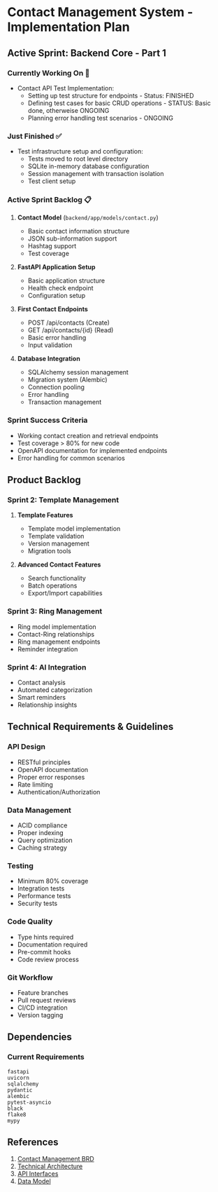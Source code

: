 # Contact Management System - Implementation Plan

## Active Sprint: Backend Core - Part 1

### Currently Working On 🔨
- Contact API Test Implementation:
  - Setting up test structure for endpoints - Status: FINISHED
  - Defining test cases for basic CRUD operations - STATUS: Basic done, otherweise ONGOING
  - Planning error handling test scenarios - ONGOING

### Just Finished ✅
- Test infrastructure setup and configuration:
  - Tests moved to root level directory
  - SQLite in-memory database configuration
  - Session management with transaction isolation
  - Test client setup

### Active Sprint Backlog 📋
1. **Contact Model** (`backend/app/models/contact.py`)
   - Basic contact information structure
   - JSON sub-information support
   - Hashtag support
   - Test coverage

2. **FastAPI Application Setup**
   - Basic application structure
   - Health check endpoint
   - Configuration setup

3. **First Contact Endpoints**
   - POST /api/contacts (Create)
   - GET /api/contacts/{id} (Read)
   - Basic error handling
   - Input validation

4. **Database Integration**
   - SQLAlchemy session management
   - Migration system (Alembic)
   - Connection pooling
   - Error handling
   - Transaction management

### Sprint Success Criteria
- Working contact creation and retrieval endpoints
- Test coverage > 80% for new code
- OpenAPI documentation for implemented endpoints
- Error handling for common scenarios

## Product Backlog

### Sprint 2: Template Management
1. **Template Features**
   - Template model implementation
   - Template validation
   - Version management
   - Migration tools

2. **Advanced Contact Features**
   - Search functionality
   - Batch operations
   - Export/Import capabilities

### Sprint 3: Ring Management
- Ring model implementation
- Contact-Ring relationships
- Ring management endpoints
- Reminder integration

### Sprint 4: AI Integration
- Contact analysis
- Automated categorization
- Smart reminders
- Relationship insights

## Technical Requirements & Guidelines

### API Design
- RESTful principles
- OpenAPI documentation
- Proper error responses
- Rate limiting
- Authentication/Authorization

### Data Management
- ACID compliance
- Proper indexing
- Query optimization
- Caching strategy

### Testing
- Minimum 80% coverage
- Integration tests
- Performance tests
- Security tests

### Code Quality
- Type hints required
- Documentation required
- Pre-commit hooks
- Code review process

### Git Workflow
- Feature branches
- Pull request reviews
- CI/CD integration
- Version tagging

## Dependencies

### Current Requirements
```plaintext
fastapi
uvicorn
sqlalchemy
pydantic
alembic
pytest-asyncio
black
flake8
mypy
```

## References
1. [Contact Management BRD](../../brd/modules/contact_management/README.md)
2. [Technical Architecture](../../brd/modules/contact_management/technical/architecture.md)
3. [API Interfaces](../../brd/modules/contact_management/technical/interfaces.md)
4. [Data Model](../../brd/modules/contact_management/technical/data_model.md)

